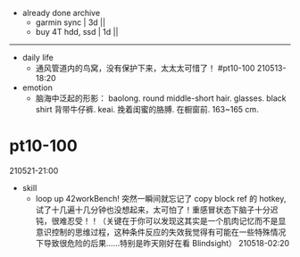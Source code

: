 - already done archive
    - garmin sync | 3d ||
    - buy 4T hdd, ssd | 1d || 
- ---
- daily life
    - 通风管道内的鸟窝，没有保护下来，太太太可惜了！ #pt10-100
210513-18:20
- emotion
    - 脑海中泛起的形影：
baolong.
round middle-short hair. glasses.
black shirt
背带牛仔裤. keai.
挽着闺蜜的胳膊. 在橱窗前.
163~165 cm.
# pt10-100
210521-21:00
- skill
    - loop up 42workBench!
突然一瞬间就忘记了 copy block ref 的 hotkey, 试了十几遍十几分钟也没想起来，太可怕了！重感冒状态下脑子十分迟钝，很难忍受！！（关键在于你可以发现这其实是一个肌肉记忆而不是显意识控制的思维过程，这种条件反应的失效我觉得有可能在一些特殊情况下导致很危险的后果……特别是昨天刚好在看 Blindsight）
210518-02:20
